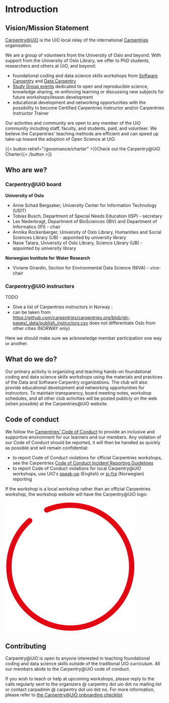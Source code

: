 # Introduction

## Vision/Mission Statement

[Carpentry@UiO](https://www.uio.no/english/for-employees/support/research/research-data/training/carpentry/)
is the UiO local relay of the international
[Carpentries](https://carpentries.org) organisation.

We are a group of volunteers from the University of Oslo and beyond.
With support from the University of Oslo Library, we offer to PhD
students, researchers and others at UiO, and beyond:

- foundational coding and data science skills workshops from [Software
    Carpentry](http://software-carpentry.org/lessons) and [Data
    Carpentry](http://datacarpentry.org/lessons)
- [Study Group events](https://uio-carpentry.github.io/studyGroup)
    dedicated to open and reproducible science, knowledge sharing,
    re-enforcing learning or discussing new subjects for future
    workshops/lesson development
- educational development and networking opportunities with the
    possibility to become Certified Carpentries Instructor and/or
    Carpentries Instructor Trainer

Our activities and community are open to any member of the UiO community
including staff, faculty, and students, paid, and volunteer. We believe
the Carpentries' teaching methods are efficient and can speed up take-up
toward the adoption of Open Science at UiO.

{{< button relref="/governance/charter" >}}Check out the Carpentry@UiO Charter{{< /button >}}

## Who are we?

### Carpentry@UiO board

**University of Oslo**

- Anne Schad Bergsaker, University Center for Information Technology
    (USIT)
- Tobias Busch, Department of Special Needs Education (ISP) -
    secretary
- Lex Nederbragt, Department of BioSciences (IBV) and Department of
    Informatics (IFI) - chair
- Annika Rockenberger, University of Oslo Library, Humanities and
    Social Sciences Library (UB) - appointed by university library
- Naoe Tatara, University of Oslo Library, Science Library (UB) -
    appointed by university library

**Norwegian Institute for Water Research**

- Viviane Girardin, Section for Environmental Data Science (NIVA) -
    vice-chair

### Carpentry@UiO instructors

TODO

- Give a list of Carpentries instructors in Norway :
- can be taken from
    <https://github.com/carpentries/carpentries.org/blob/gh-pages/_data/publish_instructors.csv>
    does not differentiate Oslo from other cities (NORWAY only)

Here we should make sure we acknowledge member participation one way or
another.

## What do we do?

Our primary activity is organizing and teaching hands-on foundational
coding and data science skills workshops using the materials and
practices of the Data and Software Carpentry organizations. The club
will also provide educational development and networking opportunities
for instructors. To maintain transparency, board meeting notes, workshop
schedules, and all other club activities will be posted publicly on the
web (when possible) at the Carpentries@UiO website.

## Code of conduct

We follow the [Carpentries' Code of
Conduct](https://docs.carpentries.org/topic_folders/policies/code-of-conduct.html)
to provide an inclusive and supportive environment for our learners and
our members. Any violation of our Code of Conduct should be reported, it
will then be handled as quickly as possible and will remain
confidential:

- to report Code of Conduct violations for official Carpentries
    workshops, see the Carpentries [Code of Conduct Incident Reporting
    Guidelines](https://docs.carpentries.org/topic_folders/policies/incident-reporting.html)
- to report Code of Conduct violations for local Carpentry@UiO
    workshops, use UiO's
    [speak-up](https://www.uio.no/english/about/hse/speak-up/index.html)
    (English) or [si-fra](https://www.uio.no/om/hms/si-fra/) (Norwegian)
    reporting

If the workshop is a local workshop rather than an official Carpentries
workshop, the workshop website will have the Carpentry@UiO logo:

![Carpentry@UiO logo](uio-carpentry-logo-small.png)

## Contributing

Carpentry@UiO is open to anyone interested in teaching foundational
coding and data science skills outside of the traditional UiO
curriculum. All our members abide to the Carpentry@UiO code of conduct.

If you wish to teach or help at upcoming workshops, please reply to the
calls regularly sent to the organizers @ carpentry dot uio dot no
mailing list or contact carpadmin @ carpentry dot uio dot no. For more
information, please refer to [the Carpentry@UiO onboarding
checklist](https://github.com/uio-carpentry/organisational/blob/master/workshop_operations/onboarding-checklist.md#how-do-i-get-started-with-teaching-a-carpentries-workshop-at-uio)
